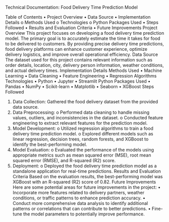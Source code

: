 Technical Documentation: Food Delivery Time Prediction Model

 
Table of Contents
•	Project Overview
•	Data Source
•	Implementation Details
o	Methods Used
o	Technologies
o	Python Packages Used
•	Steps Followed
•	Results and Evaluation Criteria
•	Future Improvements
Project Overview
This project focuses on developing a food delivery time prediction model. The primary goal is to accurately estimate the time it takes for food to be delivered to customers. By providing precise delivery time predictions, food delivery platforms can enhance customer experience, optimize delivery logistics, and improve overall operational efficiency.
Data Source
The dataset used for this project contains relevant information such as order details, location, city, delivery person information, weather conditions, and actual delivery times.
Implementation Details
Methods Used
•	Machine Learning
•	Data Cleaning
•	Feature Engineering
•	Regression Algorithms
Technologies
•	Python
•	Jupyter
•	Streamlit
Python Packages Used
•	Pandas
•	NumPy
•	Scikit-learn
•	Matplotlib
•	Seaborn
•	XGBoost
Steps Followed
1.	Data Collection: Gathered the food delivery dataset from the provided data source.
2.	Data Preprocessing:
o	Performed data cleaning to handle missing values, outliers, and inconsistencies in the dataset.
o	Conducted feature engineering to extract relevant features for the prediction model.
3.	Model Development:
o	Utilized regression algorithms to train a food delivery time prediction model.
o	Explored different models such as linear regression, decision trees, random forests, and XGBoost to identify the best-performing model.
4.	Model Evaluation:
o	Evaluated the performance of the models using appropriate metrics such as mean squared error (MSE), root mean squared error (RMSE), and R-squared (R2) score.
5.	Deployment:
o	Deployed the food delivery time prediction model as a standalone application for real-time predictions.
Results and Evaluation Criteria
Based on the evaluation results, the best-performing model was XGBoost with an R-squared (R2) score of 0.82.
Future Improvements
Here are some potential areas for future improvements in the project:
•	Incorporate more features related to delivery partners, weather conditions, or traffic patterns to enhance prediction accuracy.
•	Conduct more comprehensive data analysis to identify additional patterns or correlations that can contribute to better predictions.
•	Fine-tune the model parameters to potentially improve performance.

